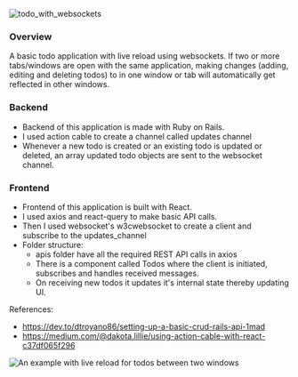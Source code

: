 ![todo_with_websockets](https://user-images.githubusercontent.com/18286521/112945323-c3e6e680-9151-11eb-854f-75e925133a44.gif)
### Overview

A basic todo application with live reload using websockets. If two or more tabs/windows are open with the same application, making changes (adding, editing and deleting todos) to in one window or tab will automatically get reflected in other windows.

### Backend

- Backend of this application is made with Ruby on Rails.
- I used action cable to create a channel called updates channel
- Whenever a new todo is created or an existing todo is updated or deleted, an array updated todo objects are sent to the websocket channel.

### Frontend

- Frontend of this application is built with React.
- I used axios and react-query to make basic API calls.
- Then I used websocket's w3cwebsocket to create a client and subscribe to the updates_channel
- Folder structure:
  - apis folder have all the required REST API calls in axios
  - There is a component called Todos where the client is initiated, subscribes and handles received messages.
  - On receiving new todos it updates it's internal state thereby updating UI.

References:

- https://dev.to/dtroyano86/setting-up-a-basic-crud-rails-api-1mad
- https://medium.com/@dakota.lillie/using-action-cable-with-react-c37df065f296

![An example with live reload for todos between two windows](https://user-images.githubusercontent.com/18286521/112945409-dcef9780-9151-11eb-878c-0b1abf5d3b54.gif)
